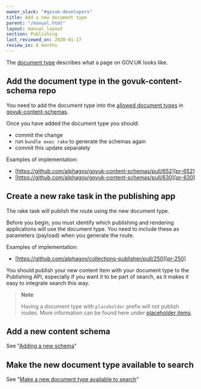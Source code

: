 ```yaml
---
owner_slack: "#govuk-developers"
title: Add a new document type
parent: "/manual.html"
layout: manual_layout
section: Publishing
last_reviewed_on: 2020-01-17
review_in: 6 months
---
```


The [document type] describes what a page on GOV.UK looks like.

## Add the document type in the govuk-content-schema repo

You need to add the document type into the
[allowed document types][allowed-document-types] in
[govuk-content-schemas][govuk-content-schemas].

Once you have added the document type you should:

- commit the change
- run `bundle exec rake` to generate the schemas again
- commit this update separately

Examples of implementation:

- [https://github.com/alphagov/govuk-content-schemas/pull/652][pr-652]
- [https://github.com/alphagov/govuk-content-schemas/pull/630][pr-630]

## Create a new rake task in the publishing app

The rake task will publish the route using the new document type.

Before you begin, you must identify which publishing and rendering applications
will use the document type. You need to include these as parameters (payload)
when you generate the route.

Examples of implementation:

- [https://github.com/alphagov/collections-publisher/pull/250][pr-250]

You should publish your new content item with your document type to the
Publishing API, especially if you want it to be part of search, as it makes it
easy to integrate search this way.

> **Note**
>
> Having a document type with `placeholder` prefix will not publish routes. More
> information can be found here under [placeholder items][placeholder-items].

## Add a new content schema

See "[Adding a new schema][adding-a-new-schema]"

## Make the new document type available to search

See "[Make a new document type available to search][new-doc-type-search]"

[document type]: https://docs.publishing.service.gov.uk/document-types.html
[allowed-document-types]: https://github.com/alphagov/govuk-content-schemas/blob/master/lib/govuk_content_schemas/allowed_document_types.yml
[govuk-content-schemas]: https://github.com/alphagov/govuk-content-schemas
[pr-652]: https://github.com/alphagov/govuk-content-schemas/pull/652
[pr-630]: https://github.com/alphagov/govuk-content-schemas/pull/630
[pr-250]: https://github.com/alphagov/collections-publisher/pull/250
[placeholder-items]: https://github.com/alphagov/content-store/blob/f5bf2ae1d86b6a38d52d22074c0d13acf2a0413c/doc/route_registration.md#placeholder-items
[adding-a-new-schema]: https://github.com/alphagov/govuk-content-schemas/blob/master/docs/adding-a-new-schema.md
[new-doc-type-search]: /manual/make-a-new-document-type-available-to-search.html

